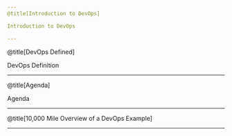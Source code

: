 ```yaml
---
@title[Introduction to DevOps]

Introduction to DevOps

---
```


@title[DevOps Defined]

DevOps Definition

---

@title[Agenda]

Agenda

---

@title[10,000 Mile Overview of a DevOps Example]

---
